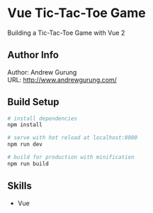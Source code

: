 
# Vue Tic-Tac-Toe Game
Building a Tic-Tac-Toe Game with Vue 2

Author Info
-----------
Author: Andrew Gurung <br>
URL: http://www.andrewgurung.com/

Build Setup
-----------

``` bash
# install dependencies
npm install

# serve with hot reload at localhost:8080
npm run dev

# build for production with minification
npm run build
```

Skills
-------
- Vue
